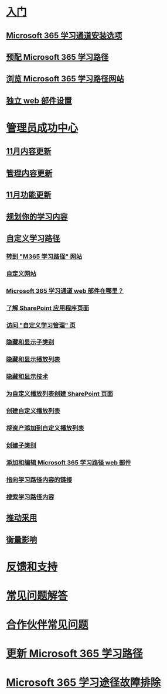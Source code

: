 # [入门](index.md)
## [Microsoft 365 学习通道安装选项](custom_setupoptions.md)
## [预配 Microsoft 365 学习路径](custom_provision.md)
## [浏览 Microsoft 365 学习路径网站](custom_exploresite.md)
## [独立 web 部件设置](custom_manualsetup.md)
# [管理员成功中心](custom_successcenter.md)
## [11月内容更新](custom_contentupdates.md)
## [管理内容更新](custom_managecontentupdates.md)
## [11月功能更新](custom_featureupdates.md)
## [规划你的学习内容](custom_plancontent.md)
## [自定义学习路径](custom_overview.md)
### [转到 "M365 学习路径" 网站](custom_goto.md)
### [自定义网站](custom_edithelp.md)
### [Microsoft 365 学习通道 web 部件在哪里？](custom_whereiswebpart.md)
### [了解 SharePoint 应用程序页面](custom_apppages.md)
### [访问 "自定义学习管理" 页](custom_accessadmin.md)
### [隐藏和显示子类别](custom_hideshowsub.md)
### [隐藏和显示播放列表](custom_hideshowplaylists.md)
### [隐藏和显示技术](custom_hideshowtech.md)
### [为自定义播放列表创建 SharePoint 页面](custom_createnewpage.md)
### [创建自定义播放列表](custom_createnewplaylist.md)
### [将资产添加到自定义播放列表](custom_addassets.md)
### [创建子类别](custom_createnewcat.md)
### [添加和编辑 Microsoft 365 学习路径 web 部件](custom_addwebpart.md)
### [指向学习路径内容的链接](custom_linking.md)
### [搜索学习路径内容](custom_search.md)
## [推动采用](driveadoption.md)
## [衡量影响](custom_measureimpact.md)
# [反馈和支持](feedback.md)
# [常见问题解答](faq.md)
# [合作伙伴常见问题](custom_partner.md)
# [更新 Microsoft 365 学习路径](custom_update.md)
# [Microsoft 365 学习途径故障排除](custom_troubleshooting.md) 
